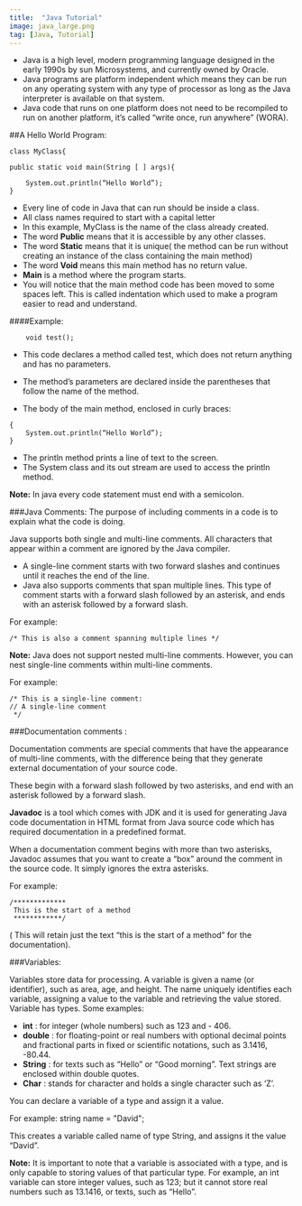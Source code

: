 ```yaml
---
title:  "Java Tutorial"
image: java_large.png
tag: [Java, Tutorial]
---
```



*   Java is a high level, modern programming language designed in the early 1990s by sun Microsystems, and currently owned by Oracle.
*   Java programs are platform independent which means they can be run on any operating system with any type of processor as long as the Java interpreter is available on that system.
*   Java code that runs on one platform does not need to be recompiled to run on another platform, it’s called “write once, run anywhere” (WORA).

##A Hello World Program:

    class MyClass{

    public static void main(String [ ] args){

        System.out.println(“Hello World”);
    }

*   Every line of code in Java that can run should be inside a class.
*   All class names required to start with a capital letter
*   In this example, MyClass is the name of the class already created.
*   The word **Public** means that it is accessible by any other classes.
*   The word **Static** means that it is unique( the method can be run without creating an instance of the class containing the main method)
*   The word **Void** means this main method has no return value.
*   **Main** is a method where the program starts.
*   You will notice that the main method code has been moved to some spaces left. This is called indentation which used to make a program easier to read and understand.

####Example:

```
    void test();
```

*   This code declares a method called test, which does not return anything and has no parameters.
*   The method’s parameters are declared inside the parentheses that follow the name of the method.

*   The body of the main method, enclosed in curly braces:
    
```
{
    System.out.println(“Hello World”);
}
```
    
*   The println method prints a line of text to the screen.
*   The System class and its out stream are used to access the println method.

**Note:** In java every code statement must end with a semicolon.


###Java Comments:
The purpose of including comments in a code is to explain what the code is doing. 

Java supports both single and multi-line comments. All characters that appear within a comment are ignored by the Java compiler.
*   A single-line comment starts with two forward slashes and continues until it reaches the end of the line. 
*   Java also supports comments that span multiple lines. This type of comment starts with a forward slash followed by an asterisk, and ends with an asterisk followed by a forward slash. 

For example:

```
/* This is also a comment spanning multiple lines */
```

**Note:** Java does not support nested multi-line comments. However, you can nest single-line comments within multi-line comments.

For example:

```
/* This is a single-line comment:
// A single-line comment 
 */
```

###Documentation comments :

Documentation comments are special comments that have the appearance of multi-line comments, with the difference being that they generate external documentation of your source code.

These begin with a forward slash followed by two asterisks, and end with an asterisk followed by a forward slash.

**Javadoc** is a tool which comes with JDK and it is used for generating Java code documentation in HTML format from Java source code which has required documentation in a  predefined format.

When a documentation comment begins with more than two asterisks, Javadoc assumes that you want to create a “box” around the comment in the source code. It simply ignores the extra asterisks.

For example:

```
/*************
 This is the start of a method
 ************/
```

( This will retain just the text “this is the start of a method”  for the documentation).

###Variables:

Variables store data for processing.
A variable is given a name (or identifier), such as area, age, and height. The name uniquely identifies each variable, assigning a value to the variable and retrieving the value stored.
Variable has types. Some examples:

*   **int** : for integer (whole numbers) such as 123 and - 406.
*   **double** : for floating-point or real numbers with optional decimal points and fractional parts in fixed or scientific notations, such as 3.1416, -80.44.
*   **String** : for texts such as “Hello” or “Good morning”. Text strings are enclosed within double quotes. 
*   **Char** : stands for character and holds a single character such as ‘Z’.

You can declare a variable of a type and assign it a value.

For example: string name = "David";

This creates a variable called name of type String, and assigns it the value “David”.

**Note:**  It is important to note that a variable is associated with a type, and is only capable to storing values of that particular type. For example, an int variable can store integer values, such as 123; but it cannot store real numbers such as 13.1416, or texts, such as “Hello”.


 


